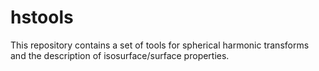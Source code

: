 # hstools
This repository contains a set of tools for spherical harmonic transforms and the
description of isosurface/surface properties.
